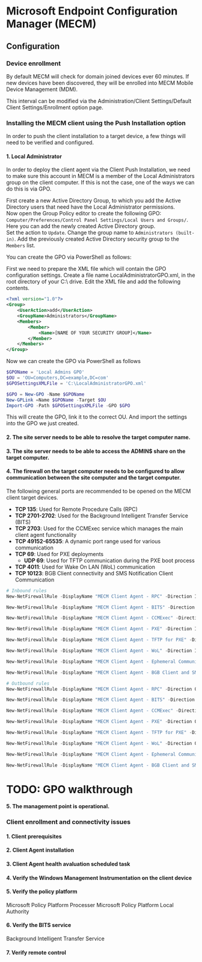 # Microsoft Endpoint Configuration Manager (MECM)
## Configuration
### Device enrollment
By default MECM will check for domain joined devices ever 60 minutes. If new devices have been discovered, they will be enrolled into MECM Mobile Device Management (MDM).

This interval can be modified via the Administration/Client Settings/Default Client Settings/Enrollment option page.

### Installing the MECM client using the Push Installation option
In order to push the client installation to a target device, a few things will need to be verified and configured.  

#### 1. Local Administrator  
In order to deploy the client agent via the Client Push Installation, we need to make sure this account in MECM is a member of the Local Administrators group on the client computer.
If this is not the case, one of the ways we can do this is via GPO.

First create a new Active Directory Group, to which you add the Active Directory users that need have the Local Administrator permissions.  
Now open the Group Policy editor to create the following GPO: `Computer/Preferences/Control Panel Settings/Local Users and Groups/`. Here you can add the newly created Active Directory group.  
Set the action to `Update`. Change the group name to `Administrators (built-in)`. Add the previously created Active Directory security group to the `Members` list.  

You can create the GPO via PowerShell as follows:

First we need to prepare the XML file which will contain the GPO configuration settings.
Create a file name LocalAdministratorGPO.xml, in the root directory of your C:\ drive.
Edit the XML file and add the following contents.
```XML
<?xml version="1.0"?>
<Group>
    <UserAction>add</UserAction>
    <GroupName>Administrators</GroupName>
    <Members>
        <Member> 
            <Name>[NAME OF YOUR SECURITY GROUP]</Name>
        </Member>
    </Members>
</Group>
```

Now we can create the GPO via PowerShell as follows
```PowerShell
$GPOName = 'Local Admins GPO'
$OU = 'OU=Computers,DC=example,DC=com'
$GPOSettingsXMLFile = 'C:\LocalAdministratorGPO.xml'

$GPO = New-GPO -Name $GPOName
New-GPLink =Name $GPOName -Target $OU
Import-GPO -Path $GPOSettingsXMLFile -GPO $GPO
```

This will create the GPO, link it to the correct OU. And import the settings into the GPO we just created.


#### 2. The site server needs to be able to resolve the target computer name.  

#### 3. The site server needs to be able to access the ADMIN$ share on the target computer.  

#### 4. The firewall on the target computer needs to be configured to allow communication between the site computer and the target computer.  
The following general ports are recommended to be opened on the MECM client target devices.

- **TCP 135**: Used for Remote Procedure Calls (RPC)
- **TCP 2701-2702**: Used for the Background Intelligent Transfer Service (BITS)
- **TCP 2703**: Used for the CCMExec service which manages the main client agent functionality
- **TCP 49152-65535**: A dynamic port range used for various communication
- **TCP 69**: Used for PXE deployments
    - **UDP 69**: Used for TFTP communication during the PXE boot process
- **TCP 4011**: Used for Wake On LAN (WoL) communication
- **TCP 10123**: BGB Client connectivity and SMS Notification Client Communication

```PowerShell
# Inbound rules
New-NetFirewallRule -DisplayName "MECM Client Agent - RPC" -Direction Inbound -LocalPort 135 -Protocol TCP -Action Allow -Profile Domain

New-NetFirewallRule -DisplayName "MECM Client Agent - BITS" -Direction Inbound -LocalPort 2701,2702 -Protocol TCP -Action Allow -Profile Domain

New-NetFirewallRule -DisplayName "MECM Client Agent - CCMExec" -Direction Inbound -LocalPort 2703 -Protocol TCP -Action Allow -Profile Domain

New-NetFirewallRule -DisplayName "MECM Client Agent - PXE" -Direction Inbound -LocalPort 69 -Protocol TCP -Action Allow -Profile Domain

New-NetFirewallRule -DisplayName "MECM Client Agent - TFTP for PXE" -Direction Inbound -LocalPort 69 -Protocol UDP -Action Allow -Profile Domain

New-NetFirewallRule -DisplayName "MECM Client Agent - WoL" -Direction Inbound -LocalPort 4011 -Protocol TCP -Action Allow -Profile Domain

New-NetFirewallRule -DisplayName "MECM Client Agent - Ephemeral Communication" -Direction Inbound -LocalPort 49152-65535 -Protocol TCP -Action Allow -Profile Domain

New-NetFirewallRule -DisplayName "MECM Client Agent - BGB Client and SMS Notification Client Communication" -Direction Inbound -LocalPort 10123 -Protocol TCP -Action Allow -Profile Domain

# Outbound rules
New-NetFirewallRule -DisplayName "MECM Client Agent - RPC" -Direction Outbound -LocalPort 135 -Protocol TCP -Action Allow -Profile Domain

New-NetFirewallRule -DisplayName "MECM Client Agent - BITS" -Direction Outbound -LocalPort 2701,2702 -Protocol TCP -Action Allow -Profile Domain

New-NetFirewallRule -DisplayName "MECM Client Agent - CCMExec" -Direction Outbound -LocalPort 2703 -Protocol TCP -Action Allow -Profile Domain

New-NetFirewallRule -DisplayName "MECM Client Agent - PXE" -Direction Outbound -LocalPort 69 -Protocol TCP -Action Allow -Profile Domain

New-NetFirewallRule -DisplayName "MECM Client Agent - TFTP for PXE" -Direction Outbound -LocalPort 69 -Protocol UDP -Action Allow -Profile Domain

New-NetFirewallRule -DisplayName "MECM Client Agent - WoL" -Direction Outbound -LocalPort 4011 -Protocol TCP -Action Allow -Profile Domain

New-NetFirewallRule -DisplayName "MECM Client Agent - Ephemeral Communication" -Direction Outbound -LocalPort 49152-65535 -Protocol TCP -Action Allow -Profile Domain

New-NetFirewallRule -DisplayName "MECM Client Agent - BGB Client and SMS Notification Client Communication" -Direction Outbound -LocalPort 10123 -Protocol TCP -Action Allow -Profile Domain
```

# TODO: GPO walkthrough

#### 5. The management point is operational.


### Client enrollment and connectivity issues
#### 1. Client prerequisites

#### 2. Client Agent installation 

#### 3. Client Agent health avaluation scheduled task

#### 4. Verify the Windows Management Instrumentation on the client device

#### 5. Verify the policy platform
Microsoft Policy Platform Processer
Microsoft Policy Platform Local Authority

#### 6. Verify the BITS service
Background Intelligent Transfer Service

#### 7. Verify remote control